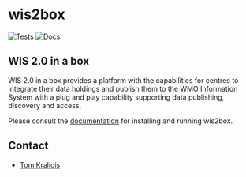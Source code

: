 # wis2box

[![Tests](https://github.com/wmo-im/wis2box/workflows/tests%20%E2%9A%99%EF%B8%8F/badge.svg)](https://github.com/wmo-im/wis2box/actions/workflows/tests-docker.yml)
[![Docs](https://readthedocs.org/projects/wis2box/badge)](https://wis2box.readthedocs.org)

## WIS 2.0 in a box

WIS 2.0 in a box provides a platform with the capabilities for centres to
integrate their data holdings and publish them to the WMO Information System
with a plug and play capability supporting data publishing, discovery
and access.

Please consult the [documentation](https://wis2box.readthedocs.org) for installing
and running wis2box.

## Contact

* [Tom Kralidis](https://github.com/tomkralidis)

